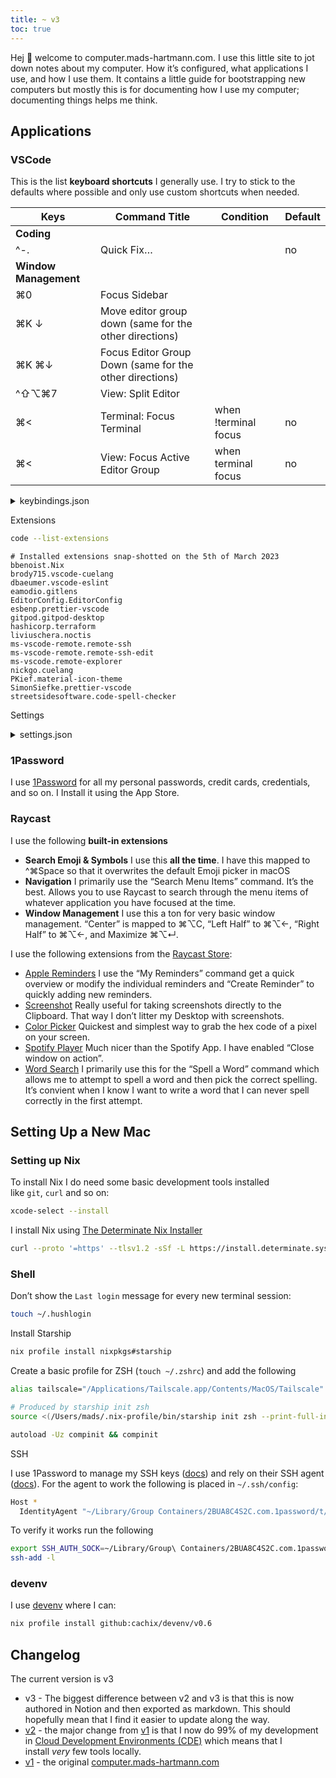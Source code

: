 ```yaml
---
title: ~ v3
toc: true
---
```


<!--
    DO NOT EDIT
    This has been generated by a script. Any changes you make will be overwritten.
-->

Hej 👋 welcome to computer.mads-hartmann.com. I use this little site to jot down notes about my computer. How it’s configured, what applications I use, and how I use them. It contains a little guide for bootstrapping new computers but mostly this is for documenting how I use my computer; documenting things helps me think.


## Applications


### VSCode


This is the list **keyboard shortcuts** I generally use. I try to stick to the defaults where possible and only use custom shortcuts when needed.


| Keys                  | Command Title                                           | Condition            | Default |
| --------------------- | ------------------------------------------------------- | -------------------- | ------- |
| **Coding**            |                                                         |                      |         |
| ^-.                   | Quick Fix…                                              |                      | no      |
| **Window Management** |                                                         |                      |         |
| ⌘0                    | Focus Sidebar                                           |                      |         |
| ⌘K ↓                  | Move editor group down (same for the other directions)  |                      |         |
| ⌘K ⌘↓                 | Focus Editor Group Down (same for the other directions) |                      |         |
| ^⇧⌥⌘7                 | View: Split Editor                                      |                      |         |
| ⌘<                    | Terminal: Focus Terminal                                | when !terminal focus | no      |
| ⌘<                    | View: Focus Active Editor Group                         | when terminal focus  | no      |

<details>
<summary>keybindings.json</summary>

```json
[
    // Switch focus between terminal and editors
    {
        "key": "cmd+[Backquote]",
        "command": "terminal.focus",
        "when": "!terminalFocus"
    },
    {
        "key": "cmd+[Backquote]",
        "command": "workbench.action.focusActiveEditorGroup",
        "when": "terminalFocus"
    },
    // the default is mapped to ⌘+. but I use that for Raycast.
    {
        "key": "ctrl+.",
        "command": "editor.action.quickFix"
    },
    // ⌘+<number> has become the default way to navigate to tabs in macOS
    {
        "key": "cmd+1",
        "command": "workbench.action.openEditorAtIndex1"
    },
    {
        "key": "cmd+2",
        "command": "workbench.action.openEditorAtIndex2"
    },
    {
        "key": "cmd+3",
        "command": "workbench.action.openEditorAtIndex3"
    },
    {
        "key": "cmd+4",
        "command": "workbench.action.openEditorAtIndex4"
    },
    {
        "key": "cmd+5",
        "command": "workbench.action.openEditorAtIndex5"
    }
]
```


</details>


Extensions


```bash
code --list-extensions
```


```text
# Installed extensions snap-shotted on the 5th of March 2023
bbenoist.Nix
brody715.vscode-cuelang
dbaeumer.vscode-eslint
eamodio.gitlens
EditorConfig.EditorConfig
esbenp.prettier-vscode
gitpod.gitpod-desktop
hashicorp.terraform
liviuschera.noctis
ms-vscode-remote.remote-ssh
ms-vscode-remote.remote-ssh-edit
ms-vscode.remote-explorer
nickgo.cuelang
PKief.material-icon-theme
SimonSiefke.prettier-vscode
streetsidesoftware.code-spell-checker
```


Settings

<details>
<summary>settings.json</summary>

```text
{
  "editor.multiCursorModifier": "ctrlCmd",
  "editor.formatOnSave": true,
  "workbench.activityBar.visible": true,
  "workbench.colorTheme": "Noctis Minimus",
  "workbench.startupEditor": "none",
  "window.restoreWindows": "none",
  "window.commandCenter": true,
  "workbench.iconTheme": "material-icon-theme",
  "[javascript]": {
    "editor.defaultFormatter": "esbenp.prettier-vscode"
  },
  "[typescript]": {
    "editor.defaultFormatter": "esbenp.prettier-vscode"
  },
  "[json]": {
    "editor.defaultFormatter": "esbenp.prettier-vscode"
  },
  "[css]": {
    "editor.defaultFormatter": "esbenp.prettier-vscode"
  },
  "[scss]": {
    "editor.defaultFormatter": "esbenp.prettier-vscode"
  },
  "[typescriptreact]": {
    "editor.defaultFormatter": "esbenp.prettier-vscode"
  }
}
```


</details>


### 1Password


I use [1Password](https://1password.com/) for all my personal passwords, credit cards, credentials, and so on. I Install it using the App Store.


### Raycast


I use the following **built-in extensions**

- **Search Emoji & Symbols**
I use this **all the time**. I have this mapped to ^⌘Space so that it overwrites the default Emoji picker in macOS
- **Navigation**
I primarily use the “Search Menu Items” command. It’s the best. Allows you to use Raycast to search through the menu items of whatever application you have focused at the time.
- **Window Management**
I use this a ton for very basic window management. “Center” is mapped to ⌘⌥C, “Left Half” to ⌘⌥←, “Right Half” to ⌘⌥←, and Maximize ⌘⌥↵.

I use the following extensions from the [Raycast Store](https://www.raycast.com/store):

- [Apple Reminders](https://www.raycast.com/raycast/apple-reminders)
I use the “My Reminders” command get a quick overview or modify the individual reminders and “Create Reminder” to quickly adding new reminders.
- [Screenshot](https://www.raycast.com/Aayush9029/screenshot)
Really useful for taking screenshots directly to the Clipboard. That way I don’t litter my Desktop with screenshots.
- [Color Picker](https://www.raycast.com/thomas/color-picker)
Quickest and simplest way to grab the hex code of a pixel on your screen.
- [Spotify Player](https://www.raycast.com/mattisssa/spotify-player)
Much nicer than the Spotify App. I have enabled “Close window on action”.
- [Word Search](https://www.raycast.com/rishabswift/word-search)
I primarily use this for the “Spell a Word” command which allows me to attempt to spell a word and then pick the correct spelling. It’s convient when I know I want to write a word that I can never spell correctly in the first attempt.

## Setting Up a New Mac


### Setting up Nix


To install Nix I do need some basic development tools installed like `git`, `curl` and so on:


```bash
xcode-select --install
```


I install Nix using [The Determinate Nix Installer](https://github.com/DeterminateSystems/nix-installer)


```bash
curl --proto '=https' --tlsv1.2 -sSf -L https://install.determinate.systems/nix | sh -s -- install
```


### Shell


Don’t show the `Last login` message for every new terminal session:


```bash
touch ~/.hushlogin
```


Install Starship


```bash
nix profile install nixpkgs#starship
```


Create a basic profile for ZSH (`touch ~/.zshrc`) and add the following


```bash
alias tailscale="/Applications/Tailscale.app/Contents/MacOS/Tailscale"

# Produced by starship init zsh
source <(/Users/mads/.nix-profile/bin/starship init zsh --print-full-init)

autoload -Uz compinit && compinit
```


SSH


I use 1Password to manage my SSH keys ([docs](https://developer.1password.com/docs/ssh)) and rely on their SSH agent ([docs](https://developer.1password.com/docs/ssh/agent)). For the agent to work the following is placed in `~/.ssh/config`:


```bash
Host *
  IdentityAgent "~/Library/Group Containers/2BUA8C4S2C.com.1password/t/agent.sock"
```


To verify it works run the following


```bash
export SSH_AUTH_SOCK=~/Library/Group\ Containers/2BUA8C4S2C.com.1password/t/agent.sock
ssh-add -l
```


### devenv


I use [devenv](https://devenv.sh/) where I can:


```bash
nix profile install github:cachix/devenv/v0.6
```


## Changelog


The current version is v3

- v3 - The biggest difference between v2 and v3 is that this is now authored in Notion and then exported as markdown. This should hopefully mean that I find it easier to update along the way.
- [v2](https://computer.mads-hartmann.com/v2) - the major change from [v1](https://computer.mads-hartmann.com/v1) is that I now do 99% of my development in [Cloud Development Environments (CDE)](https://www.gitpod.io/cde) which means that I install _very_ few tools locally.
- [v1](https://computer.mads-hartmann.com/v1) - the original [computer.mads-hartmann.com](http://computer.mads-hartmann.com/)

